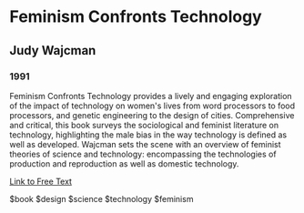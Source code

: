 # Feminism Confronts Technology
## Judy Wajcman
### 1991

Feminism Confronts Technology provides a lively and engaging exploration of the impact of technology on women's lives from word processors to food processors, and genetic engineering to the design of cities. Comprehensive and critical, this book surveys the sociological and feminist literature on technology, highlighting the male bias in the way technology is defined as well as developed. Wajcman sets the scene with an overview of feminist theories of science and technology: encompassing the technologies of production and reproduction as well as domestic technology. 

[Link to Free Text](https://monoskop.org/images/a/ab/Wajcman_Judy_Feminism_Confronts_Technology_1991.pdf)

$book $design $science $technology $feminism 
